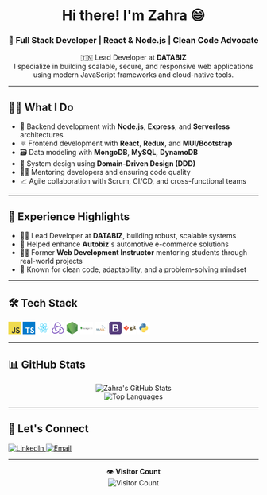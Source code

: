 <h1 align="center">Hi there! I'm Zahra 😄</h1>

<h3 align="center">🚀 Full Stack Developer | React & Node.js | Clean Code Advocate</h3>

<p align="center">
  🇹🇳 Lead Developer at <strong>DATABIZ</strong><br>
  I specialize in building scalable, secure, and responsive web applications using modern JavaScript frameworks and cloud-native tools.
</p>

---

## 👩‍💻 What I Do

- 🔧 Backend development with <strong>Node.js</strong>, <strong>Express</strong>, and <strong>Serverless</strong> architectures  
- ⚛️ Frontend development with <strong>React</strong>, <strong>Redux</strong>, and <strong>MUI/Bootstrap</strong>  
- 🗃️ Data modeling with <strong>MongoDB</strong>, <strong>MySQL</strong>, <strong>DynamoDB</strong>  
- 📐 System design using <strong>Domain-Driven Design (DDD)</strong>  
- 👩‍🏫 Mentoring developers and ensuring code quality  
- 📈 Agile collaboration with Scrum, CI/CD, and cross-functional teams

---

## 💼 Experience Highlights

- 👩‍💼 Lead Developer at <strong>DATABIZ</strong>, building robust, scalable systems  
- 🚗 Helped enhance <strong>Autobiz</strong>'s automotive e-commerce solutions  
- 👩‍🏫 Former <strong>Web Development Instructor</strong> mentoring students through real-world projects  
- 💬 Known for clean code, adaptability, and a problem-solving mindset

---

## 🛠️ Tech Stack

<p>
  <code><img height="25" src="https://raw.githubusercontent.com/github/explore/main/topics/javascript/javascript.png" alt="JavaScript" /></code>
  <code><img height="25" src="https://raw.githubusercontent.com/github/explore/main/topics/typescript/typescript.png" alt="TypeScript" /></code>
  <code><img height="25" src="https://raw.githubusercontent.com/github/explore/main/topics/react/react.png" alt="React" /></code>
  <code><img height="25" src="https://raw.githubusercontent.com/github/explore/main/topics/redux/redux.png" alt="Redux" /></code>
  <code><img height="25" src="https://raw.githubusercontent.com/github/explore/main/topics/nodejs/nodejs.png" alt="Node.js" /></code>
  <code><img height="25" src="https://raw.githubusercontent.com/github/explore/main/topics/mongodb/mongodb.png" alt="MongoDB" /></code>
  <code><img height="25" src="https://raw.githubusercontent.com/github/explore/main/topics/mysql/mysql.png" alt="MySQL" /></code>
  <code><img height="25" src="https://raw.githubusercontent.com/github/explore/main/topics/bootstrap/bootstrap.png" alt="Bootstrap" /></code>
  <code><img height="25" src="https://raw.githubusercontent.com/github/explore/main/topics/git/git.png" alt="Git" /></code>
  <code><img height="25" src="https://raw.githubusercontent.com/github/explore/main/topics/python/python.png" alt="Python" /></code>
</p>

---

## 📊 GitHub Stats

<p align="center">
  <img src="https://github-readme-stats.vercel.app/api?username=zahraboukthir&theme=tokyonight&show_icons=true&hide=issues" alt="Zahra's GitHub Stats" />
  <br />
  <img src="https://github-readme-stats.vercel.app/api/top-langs/?username=zahraboukthir&theme=tokyonight&layout=compact" alt="Top Languages" />
</p>

<!-- Optional: GitHub streak and snake animation
<p align="center">
  <img src="https://streak-stats.demolab.com/?user=zahraboukthir&theme=tokyonight" alt="GitHub Streak" />
</p>

<p align="center">
  <img src="https://raw.githubusercontent.com/platane/platane/output/github-contribution-grid-snake-dark.svg" alt="Snake animation" />
</p>
-->

---

## 🤝 Let's Connect

<p>
  <a href="https://www.linkedin.com/in/zahra-boukthir-748591185">
    <img alt="LinkedIn" src="https://img.shields.io/badge/LinkedIn-zahraboukthir-blue?style=flat-square&logo=linkedin">
  </a>
  <a href="mailto:zahraboukthir@gmail.com">
    <img alt="Email" src="https://img.shields.io/badge/Email-zahraboukthir@gmail.com-blue?style=flat-square&logo=gmail">
  </a>
</p>

---

<p align="center">
  👁️ <strong>Visitor Count</strong><br />
  <img src="https://profile-counter.glitch.me/zahraboukthir/count.svg" alt="Visitor Count" />
</p>
